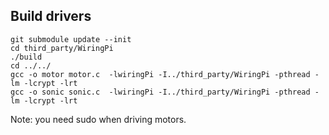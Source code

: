 ## Build drivers
```
git submodule update --init
cd third_party/WiringPi
./build
cd ../../
gcc -o motor motor.c  -lwiringPi -I../third_party/WiringPi -pthread -lm -lcrypt -lrt
gcc -o sonic sonic.c  -lwiringPi -I../third_party/WiringPi -pthread -lm -lcrypt -lrt
```
Note: you need sudo when driving motors.

